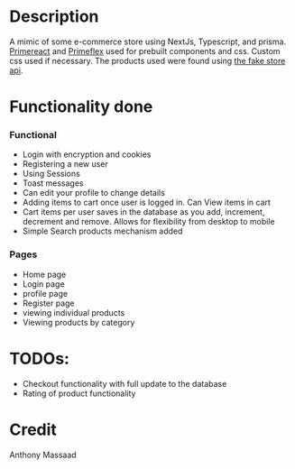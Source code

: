 # Description

A mimic of some e-commerce store using NextJs, Typescript, and prisma. [Primereact](https://primereact.org/) and [Primeflex](https://primeflex.org/) used for prebuilt components and css. Custom css used if necessary. The products used were found using [the fake store api](https://fakestoreapi.com).

# Functionality done

### Functional

- Login with encryption and cookies
- Registering a new user
- Using Sessions
- Toast messages
- Can edit your profile to change details
- Adding items to cart once user is logged in. Can View items in cart
- Cart items per user saves in the database as you add, increment, decrement and remove. Allows for flexibility from desktop to mobile
- Simple Search products mechanism added

### Pages

- Home page
- Login page
- profile page
- Register page
- viewing individual products
- Viewing products by category

# TODOs:

- Checkout functionality with full update to the database
- Rating of product functionality

# Credit

Anthony Massaad
